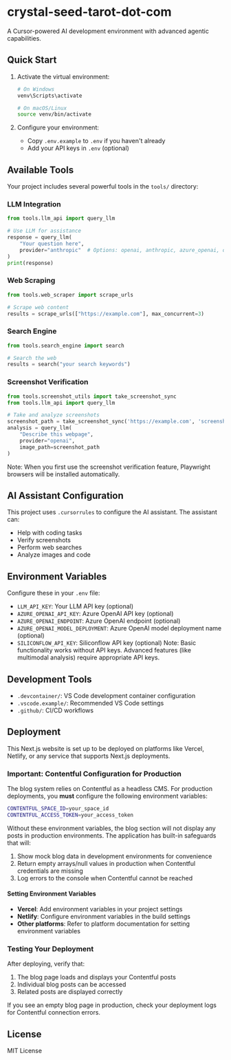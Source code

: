 # crystal-seed-tarot-dot-com


A Cursor-powered AI development environment with advanced agentic capabilities.


## Quick Start

1. Activate the virtual environment:
   ```bash
   # On Windows
   venv\Scripts\activate
   
   # On macOS/Linux
   source venv/bin/activate
   ```

2. Configure your environment:
   - Copy `.env.example` to `.env` if you haven't already
   - Add your API keys in `.env` (optional)

## Available Tools

Your project includes several powerful tools in the `tools/` directory:

### LLM Integration
```python
from tools.llm_api import query_llm

# Use LLM for assistance
response = query_llm(
    "Your question here",
    provider="anthropic"  # Options: openai, anthropic, azure_openai, deepseek, gemini
)
print(response)
```

### Web Scraping
```python
from tools.web_scraper import scrape_urls

# Scrape web content
results = scrape_urls(["https://example.com"], max_concurrent=3)
```

### Search Engine
```python
from tools.search_engine import search

# Search the web
results = search("your search keywords")
```


### Screenshot Verification
```python
from tools.screenshot_utils import take_screenshot_sync
from tools.llm_api import query_llm

# Take and analyze screenshots
screenshot_path = take_screenshot_sync('https://example.com', 'screenshot.png')
analysis = query_llm(
    "Describe this webpage",
    provider="openai",
    image_path=screenshot_path
)
```

Note: When you first use the screenshot verification feature, Playwright browsers will be installed automatically.


## AI Assistant Configuration


This project uses `.cursorrules` to configure the AI assistant. The assistant can:
- Help with coding tasks
- Verify screenshots
- Perform web searches
- Analyze images and code


## Environment Variables

Configure these in your `.env` file:

- `LLM_API_KEY`: Your LLM API key (optional)
- `AZURE_OPENAI_API_KEY`: Azure OpenAI API key (optional)
- `AZURE_OPENAI_ENDPOINT`: Azure OpenAI endpoint (optional)
- `AZURE_OPENAI_MODEL_DEPLOYMENT`: Azure OpenAI model deployment name (optional)
- `SILICONFLOW_API_KEY`: Siliconflow API key (optional)
Note: Basic functionality works without API keys. Advanced features (like multimodal analysis) require appropriate API keys.

## Development Tools

- `.devcontainer/`: VS Code development container configuration
- `.vscode.example/`: Recommended VS Code settings
- `.github/`: CI/CD workflows

## Deployment

This Next.js website is set up to be deployed on platforms like Vercel, Netlify, or any service that supports Next.js deployments.

### Important: Contentful Configuration for Production

The blog system relies on Contentful as a headless CMS. For production deployments, you **must** configure the following environment variables:

```bash
CONTENTFUL_SPACE_ID=your_space_id
CONTENTFUL_ACCESS_TOKEN=your_access_token
```

Without these environment variables, the blog section will not display any posts in production environments. The application has built-in safeguards that will:

1. Show mock blog data in development environments for convenience
2. Return empty arrays/null values in production when Contentful credentials are missing
3. Log errors to the console when Contentful cannot be reached

#### Setting Environment Variables

- **Vercel**: Add environment variables in your project settings
- **Netlify**: Configure environment variables in the build settings
- **Other platforms**: Refer to platform documentation for setting environment variables

### Testing Your Deployment

After deploying, verify that:

1. The blog page loads and displays your Contentful posts
2. Individual blog posts can be accessed
3. Related posts are displayed correctly

If you see an empty blog page in production, check your deployment logs for Contentful connection errors.

## License

MIT License
